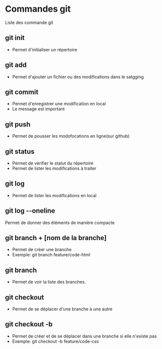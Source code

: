 # Commandes git

Liste des commande git

## git init
- Permet d'initialiser un répertoire

## git add
- Permet d'ajouter un fichier ou des modifications dans le satgging

## git commit 
- Permet d'enregistrer une modification en local
- Le message est important

## git push
- Permet de pousser les modofocations en ligne(sur github)

## git status
  - Permet de vérifier le statut du répertoire
  - Permet de lister les modifications à traiter

## git log
- Permet de lister les modifications en local

## git log --oneline
Permet de donner des éléments de manière compacte

## git branch + [nom de la branche]
- Permet de créer une branche
- Exemple: git branch feature/code-html

## git branch
- Permet de voir la liste des branches.

## git checkout
- Permet de se déplacer d'une branche à une autre

## git checkout -b 
- Permet de créer et de se déplacer dans une branche si elle n'existe pas
- Exemple: git checkout -b feature/code-css
